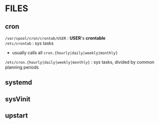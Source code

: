 # FILES


## cron

`/var/spool/cron/crontab/USER` : **USER**'s **crontable**  
`/etc/crontab` : sys tasks  
*	usually calls all `cron.{hourly|daily|weekly|monthly}`

`/etc/cron.{hourly|daily|weekly|monthly}` : sys tasks, divided by common planning periods  

## systemd

## sysVinit

## upstart
